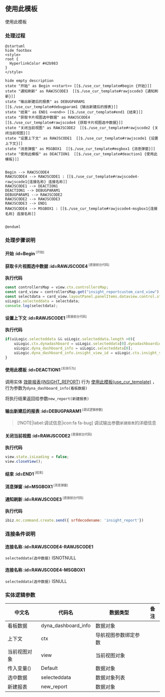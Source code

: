 ## 使用此模板 <!-- {docsify-ignore-all} -->

   使用此模板

### 处理过程

```plantuml
@startuml
hide footbox
<style>
root {
  HyperlinkColor #42b983
}
</style>

hide empty description
state "开始" as Begin <<start>> [[$./use_cur_template#begin {开始}]]
state "通知刷新" as RAWJSCODE3  [[$./use_cur_template#rawjscode3 {通知刷新}]]
state "输出新建后的报表" as DEBUGPARAM1  [[$./use_cur_template#debugparam1 {输出新建后的报表}]]
state "结束" as END1 <<end>> [[$./use_cur_template#end1 {结束}]]
state "获取卡片视图选中数据" as RAWJSCODE4  [[$./use_cur_template#rawjscode4 {获取卡片视图选中数据}]]
state "关闭当前视图" as RAWJSCODE2  [[$./use_cur_template#rawjscode2 {关闭当前视图}]]
state "设置上下文" as RAWJSCODE1  [[$./use_cur_template#rawjscode1 {设置上下文}]]
state "消息弹窗" as MSGBOX1  [[$./use_cur_template#msgbox1 {消息弹窗}]]
state "使用此模板" as DEACTION1  [[$./use_cur_template#deaction1 {使用此模板}]]


Begin --> RAWJSCODE4
RAWJSCODE4 --> RAWJSCODE1 : [[$./use_cur_template#rawjscode4-rawjscode1{连接名称} 连接名称]]
RAWJSCODE1 --> DEACTION1
DEACTION1 --> DEBUGPARAM1
DEBUGPARAM1 --> RAWJSCODE2
RAWJSCODE2 --> RAWJSCODE3
RAWJSCODE3 --> END1
RAWJSCODE4 --> MSGBOX1 : [[$./use_cur_template#rawjscode4-msgbox1{连接名称} 连接名称]]


@enduml
```


### 处理步骤说明

#### 开始 :id=Begin<sup class="footnote-symbol"> <font color=gray size=1>[开始]</font></sup>




#### 获取卡片视图选中数据 :id=RAWJSCODE4<sup class="footnote-symbol"> <font color=gray size=1>[直接前台代码]</font></sup>



<p class="panel-title"><b>执行代码</b></p>

```javascript
const controllersMap = view.ctx.controllersMap;
const card_view = controllersMap.get("insight_reportcustom_card_view");
const selectdata = card_view.layoutPanel.panelItems.dataview.control.state.selectedData;
uiLogic.selecteddata = selectdata;
console.log(selectdata);

```

#### 设置上下文 :id=RAWJSCODE1<sup class="footnote-symbol"> <font color=gray size=1>[直接前台代码]</font></sup>



<p class="panel-title"><b>执行代码</b></p>

```javascript
if(uiLogic.selecteddata && uiLogic.selecteddata.length >0){
    uiLogic.ctx.dynadashboard = uiLogic.selecteddata[0].dynadashboardid;
    uiLogic.dyna_dashboard_info = uiLogic.selecteddata[0];
    uiLogic.dyna_dashboard_info.insight_view_id = uiLogic.ctx.insight_view_id;
}
```

#### 使用此模板 :id=DEACTION1<sup class="footnote-symbol"> <font color=gray size=1>[实体行为]</font></sup>



调用实体 [效能报表(INSIGHT_REPORT)](module/Insight/insight_report.md) 行为 [使用此模板(use_cur_template)](module/Insight/insight_report#行为) ，行为参数为`dyna_dashboard_info(看板数据)`

将执行结果返回给参数`new_report(新建报表)`

#### 输出新建后的报表 :id=DEBUGPARAM1<sup class="footnote-symbol"> <font color=gray size=1>[调试逻辑参数]</font></sup>



> [!NOTE|label:调试信息|icon:fa fa-bug]
> 调试输出参数`新建报表`的详细信息

#### 关闭当前视图 :id=RAWJSCODE2<sup class="footnote-symbol"> <font color=gray size=1>[直接前台代码]</font></sup>



<p class="panel-title"><b>执行代码</b></p>

```javascript
view.state.isLoading = false;
view.closeView();
```

#### 结束 :id=END1<sup class="footnote-symbol"> <font color=gray size=1>[结束]</font></sup>




#### 消息弹窗 :id=MSGBOX1<sup class="footnote-symbol"> <font color=gray size=1>[消息弹窗]</font></sup>




#### 通知刷新 :id=RAWJSCODE3<sup class="footnote-symbol"> <font color=gray size=1>[直接前台代码]</font></sup>



<p class="panel-title"><b>执行代码</b></p>

```javascript
ibiz.mc.command.create.send({ srfdecodename: 'insight_report'})
```

### 连接条件说明
#### 连接名称 :id=RAWJSCODE4-RAWJSCODE1

```selecteddata(选中数据)``` ISNOTNULL
#### 连接名称 :id=RAWJSCODE4-MSGBOX1

```selecteddata(选中数据)``` ISNULL


### 实体逻辑参数

|    中文名   |    代码名    |  数据类型      |备注 |
| --------| --------| --------  | --------   |
|看板数据|dyna_dashboard_info|数据对象||
|上下文|ctx|导航视图参数绑定参数||
|当前视图对象|view|当前视图对象||
|传入变量(<i class="fa fa-check"/></i>)|Default|数据对象||
|选中数据|selecteddata|数据对象列表||
|新建报表|new_report|数据对象||
